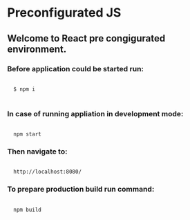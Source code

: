 <h1>Preconfigurated JS </h2>
<h2>Welcome to React pre congigurated environment.</h2>

<h3>
  Before application could be started run:
</h3>

<code>
  $ npm i
</code>
<br />

<h3>
  In case of running appliation in development mode:
</h3>

<code>
  npm start
</code>

<h3>
  Then navigate to: 
</h3>

<code>
  http://localhost:8080/
</code>

<h3>
  To prepare production build run command:
</h3>

<code>
  npm build
</code>
